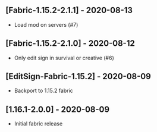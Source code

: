 ## [Fabric-1.15.2-2.1.1] - 2020-08-13
* Load mod on servers (#7)

## [Fabric-1.15.2-2.1.0] - 2020-08-12
* Only edit sign in survival or creative (#6)

## [EditSign-Fabric-1.15.2] - 2020-08-09
- Backport to 1.15.2 fabric

## [1.16.1-2.0.0] - 2020-08-09
- Initial fabric release
